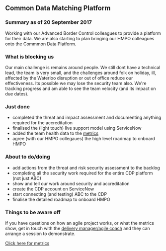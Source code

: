 ## Common Data Matching Platform

### Summary as of 20 September  2017
Working with our Advanced Border Control colleagues to provide a platform for their data.
We are also starting to plan bringing our HMPO colleagues onto the Commmon Data Platform.

### What is blocking us
Our main challenge is remains around people. We still dont have a technical lead, the team is very small, and the challenges around folk on holiday, ill, affected by the Waterloo disruption or out of office reduce our effectiveness. Its possible we may lose the security team also. We're tracking progress and am able to see the team velocity (and its impact on due dates). 

### Just done
- completed the threat and impact assessment and documenting anything required for the accreditation
- finalised the (light touch) live support model using ServiceNow
- added the team health data to the [metrics](metrics.html)
- agree (with our HMPO collegaues) the high level roadmap to onboard HMPO

### About to do/doing
- add actions from the threat and risk security assessment to the backlog
- completing all the security work required for the entire CDP platform (not just ABC)
- show and tell our work around security and accreditation
- create the CDP account on ServiceNow
- start connecting (and testing) ABC to the CDP
- finalise the detailed roadmap to onboard HMPO

### Things to be aware off
If you have questions on how an agile project works, or what the metrics show, get in touch with the [delivery manager/agile coach](mailto:ian.eccles-smith@digital.homeoffice.gov.uk) and they can arrange a session to demonstrate.

[Click here for metrics](metrics.html)
